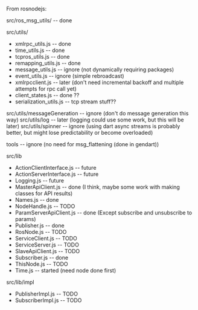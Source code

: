 From rosnodejs:

src/ros_msg_utils/ -- done

src/utils/
* xmlrpc_utils.js -- done
* time_utils.js -- done
* tcpros_utils.js -- done
* remapping_utils.js -- done
* message_utils.js -- ignore (not dynamically requiring packages)
* event_utils.js -- ignore (simple rebroadcast)
* xmlrpcclient.js -- later (don't need incremental backoff and multiple attempts for rpc call yet)
* client_states.js -- done
??
* serialization_utils.js -- tcp stream stuff??
  
src/utils/messageGeneration -- ignore (don't do message generation this way)
src/utils/log -- later (logging could use some work, but this will be later)
src/utils/spinner -- ignore (using dart async streams is probably better, but might lose predictability or become overloaded)

tools -- ignore (no need for msg_flattening (done in gendart))

src/lib
* ActionClientInterface.js -- future
* ActionServerInterface.js -- future
* Logging.js -- future
* MasterApiClient.js -- done (I think, maybe some work with making classes for API results)
* Names.js -- done
* NodeHandle.js -- TODO
* ParamServerApiClient.js -- done (Except subscribe and unsubscribe to params)
* Publisher.js -- done
* RosNode.js -- TODO
* ServiceClient.js -- TODO
* ServiceServer.js -- TODO
* SlaveApiClient.js -- TODO
* Subscriber.js -- done
* ThisNode.js -- TODO
* Time.js -- started (need node done first)

src/lib/impl
* PublisherImpl.js -- TODO
* SubscriberImpl.js -- TODO